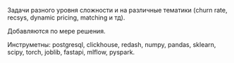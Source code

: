 Задачи разного уровня сложности и на различные тематики (churn rate, recsys, dynamic pricing, matching и тд). 

Добавляются по мере решения.

Инструметны: postgresql, clickhouse, redash, numpy, pandas, sklearn, scipy, torch, joblib, fastapi, mlflow, pyspark.